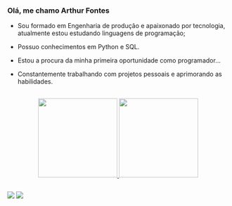 ### Olá, me chamo Arthur Fontes

- Sou formado em Engenharia de produção e apaixonado por tecnologia, atualmente estou estudando linguagens de programação;
- Possuo conhecimentos em Python e SQL.

- Estou a procura da minha primeira oportunidade como programador... 

- Constantemente trabalhando com projetos pessoais e aprimorando as habilidades. 

##

<div align="center">
  <a href="https://github.com/arthurfontes20">
  <img height="180em" src="https://github-readme-stats.vercel.app/api?username=arthurfontes20&show_icons=true&theme=dracula&include_all_commits=true&count_private=true"/>
  <img height="180em" src="https://github-readme-stats.vercel.app/api/top-langs/?username=arthurfontes20&layout=compact&langs_count=7&theme=dracula"/>
</div>
  
 
##
  
  
<div> 
  <a href = "mailto:arthurfpimenta@gmail.com"><img src="https://img.shields.io/badge/-Gmail-%23333?style=for-the-badge&logo=gmail&logoColor=white" target="_blank"></a>
  <a href="https://https://www.linkedin.com/in/arthur-fontes-536a1915a/" target="_blank"><img src="https://img.shields.io/badge/-LinkedIn-%230077B5?style=for-the-badge&logo=linkedin&logoColor=white" target="_blank"></a> 
</div>
